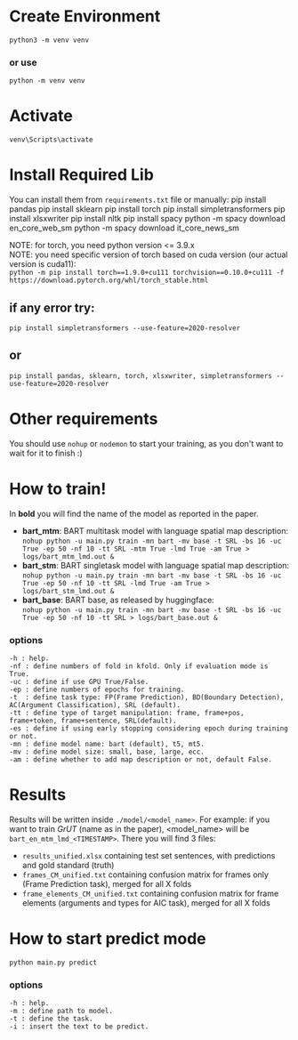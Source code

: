 # Create Environment
    python3 -m venv venv
### or use 
    python -m venv venv

# Activate
    venv\Scripts\activate

# Install Required Lib
You can install them from `requirements.txt` file or manually:
    pip install pandas
    pip install sklearn
    pip install torch
    pip install simpletransformers
    pip install xlsxwriter
    pip install nltk
    pip install spacy
    python -m spacy download en_core_web_sm
    python -m spacy download it_core_news_sm

NOTE: for torch, you need python version <= 3.9.x  
NOTE: you need specific version of torch based on cuda version (our actual version is cuda11):  
    `python -m pip install torch==1.9.0+cu111 torchvision==0.10.0+cu111 -f https://download.pytorch.org/whl/torch_stable.html`

## if any error try:
    pip install simpletransformers --use-feature=2020-resolver
## or
    pip install pandas, sklearn, torch, xlsxwriter, simpletransformers --use-feature=2020-resolver

# Other requirements
You should use `nohup` or `nodemon` to start your training, as you don't want to wait for it to finish :)

# How to train!
In **bold** you will find the name of the model as reported in the paper.
- **bart_mtm**: BART multitask model with language spatial map description:  
`nohup python -u main.py train -mn bart -mv base -t SRL -bs 16 -uc True -ep 50 -nf 10 -tt SRL -mtm True -lmd True -am True > logs/bart_mtm_lmd.out &`
- **bart_stm**: BART singletask model with language spatial map description:  
`nohup python -u main.py train -mn bart -mv base -t SRL -bs 16 -uc True -ep 50 -nf 10 -tt SRL -lmd True -am True > logs/bart_stm_lmd.out &`
- **bart_base**: BART base, as released by huggingface:  
`nohup python -u main.py train -mn bart -mv base -t SRL -bs 16 -uc True -ep 50 -nf 10 -tt SRL > logs/bart_base.out &`

### options
    -h : help.
    -nf : define numbers of fold in kfold. Only if evaluation mode is True.
    -uc : define if use GPU True/False.
    -ep : define numbers of epochs for training.
    -t  : define task type: FP(Frame Prediction), BD(Boundary Detection), AC(Argument Classification), SRL (default).
    -tt : define type of target manipulation: frame, frame+pos, frame+token, frame+sentence, SRL(default).
    -es : define if using early stopping considering epoch during training or not.
    -mn : define model name: bart (default), t5, mt5.
    -mv : define model size: small, base, large, ecc.
    -am : define whether to add map description or not, default False.

# Results
Results will be written inside `./model/<model_name>`. For example: if you want to train *GrUT* (name as in the paper), <model_name> will be `bart_en_mtm_lmd_<TIMESTAMP>`. There you will find 3 files:
- `results_unified.xlsx` containing test set sentences, with predictions and gold standard (truth)
- `frames_CM_unified.txt` containing confusion matrix for frames only (Frame Prediction task), merged for all X folds
- `frame_elements_CM_unified.txt` containing confusion matrix for frame elements (arguments and types for AIC task), merged for all X folds


# How to start predict mode
    python main.py predict
### options
    -h : help.
    -m : define path to model.
    -t : define the task.
    -i : insert the text to be predict.
